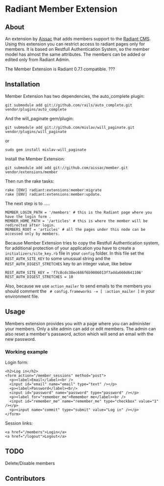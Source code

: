 Radiant Member Extension
===

About
---

An extension by [Aissac][aissac] that adds members support to the [Radiant CMS][radiant]. Using this extension you can restrict access to radiant pages only for members. It is based on Restfull Authentication System, so the member model has almost the same attributes. The members can be added or edited only from Radiant Admin.

The Member Extension is Radiant 0.7.1 compatible. ???

Installation
---

Member Extension has two dependencies, the auto\_complete plugin:

    git submodule add git://github.com/rails/auto_complete.git vendor/plugins/auto_complete
    
And the will\_paginate gem/plugin:

    git submodule add git://github.com/mislav/will_paginate.git vendor/plugins/will_paginate
    
or

    sudo gem install mislav-will_paginate

Install the Member Extension:
    
    git submodule add add git://github.com/aissac/member.git vendor/extensions/member
    
Then run the rake tasks:

    rake [ENV] radiant:extensions:member:migrate
    rake [ENV] radiant:extensions:member:update.

The next step is to .....

    MEMBER_LOGIN_PATH = '/members' # this is the Radiant page where you have the login form .
    MEMBER_HOME_PATH = '/articles' # this is where the member will be redirected after login.
    MEMBERS_ROOT = 'articles' # all the pages under this node can be accessed only by members.
    
Because Member Extension tries to copy the Restfull Authentication system, for additional protection of your application you have to create a `initializers/site_key.rb` file in your `config` folder. In this file set the `REST_AUTH_SITE_KEY` to some unussual string and the `REST_AUTH_DIGEST_STRETCHES` key to an integer value, like below

    REST_AUTH_SITE_KEY = 'f7c8cdc38ec686f6b9086013f7adda660d641106'
    REST_AUTH_DIGEST_STRETCHES = 10

Also, because we use `action_mailer` to send emails to the members you should comment the ` # config.frameworks -= [ :action_mailer ]` in your environment file.

Usage
---

Members extension provides you with a page where you can administer your members. Only a site admin can add or edit members. The admin can also reset a member\'s password, action which will send an email with the new password.

### Working example

Login form:

    <h2>Log in</h2>
    <form action="/member_sessions" method="post">
      <p><label>Email</label><br />
      <input id="email" name="email" type="text" /></p>
      <p><label>Password</label><br/>
      <input id="password" name="password" type="password" /></p>
      <p><label for="remember_me">Remember me</label><br />
      <input id="remember_me" name="remember_me" type="checkbox" value="1" /></p>
      <p><input name="commit" type="submit" value="Log in" /></p>
    </form>

Session links:

    <a href="/members">Login</a>
    <a href="/logout">Logout</a>

TODO
---

Delete/Disable members

Contributors
---

[aissac]: http://aissac.ro
[radiant]: http://radiantcms.org/